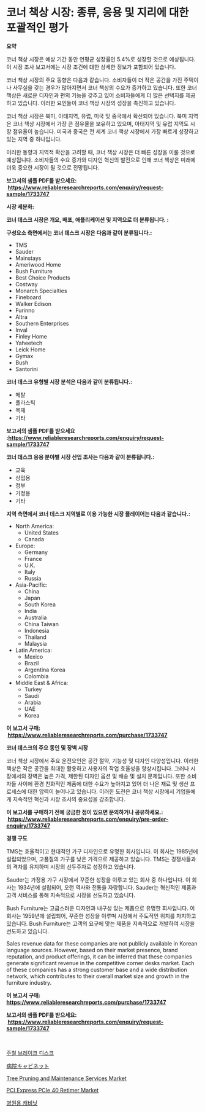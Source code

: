 <p><h1>코너 책상 시장: 종류, 응용 및 지리에 대한 포괄적인 평가</h1></p><p><strong>요약</strong></p>
<p><p>코너 책상 시장은 예상 기간 동안 연평균 성장률인 5.4%로 성장할 것으로 예상됩니다. 이 시장 조사 보고서에는 시장 조건에 대한 상세한 정보가 포함되어 있습니다.</p><p>코너 책상 시장의 주요 동향은 다음과 같습니다. 소비자들이 더 작은 공간을 가진 주택이나 사무실을 갖는 경우가 많아지면서 코너 책상의 수요가 증가하고 있습니다. 또한 코너 책상은 새로운 디자인과 편의 기능을 갖추고 있어 소비자들에게 더 많은 선택지를 제공하고 있습니다. 이러한 요인들이 코너 책상 시장의 성장을 촉진하고 있습니다.</p><p>코너 책상 시장은 북미, 아태지역, 유럽, 미국 및 중국에서 확산되어 있습니다. 북미 지역은 코너 책상 시장에서 가장 큰 점유율을 보유하고 있으며, 아태지역 및 유럽 지역도 시장 점유율이 높습니다. 미국과 중국은 전 세계 코너 책상 시장에서 가장 빠르게 성장하고 있는 지역 중 하나입니다.</p><p>이러한 동향과 지역적 확산을 고려할 때, 코너 책상 시장은 더 빠른 성장을 이룰 것으로 예상됩니다. 소비자들의 수요 증가와 디자인 혁신의 발전으로 인해 코너 책상은 미래에 더욱 중요한 시장이 될 것으로 전망됩니다.</p></p>
<p><strong>보고서의 샘플 PDF를 받으세요: &nbsp;<a href="https://www.reliableresearchreports.com/enquiry/request-sample/1733747">https://www.reliableresearchreports.com/enquiry/request-sample/1733747</a></strong></p>
<p><strong>시장 세분화:</strong></p>
<p><strong> 코너 데스크 시장은 개요, 배포, 애플리케이션 및 지역으로 더 분류됩니다. :</strong></p>
<p><strong>구성요소 측면에서는 코너 데스크 시장은 다음과 같이 분류됩니다.:</strong></p>
<p><ul><li>TMS</li><li>Sauder</li><li>Mainstays</li><li>Ameriwood Home</li><li>Bush Furniture</li><li>Best Choice Products</li><li>Costway</li><li>Monarch Specialties</li><li>Fineboard</li><li>Walker Edison</li><li>Furinno</li><li>Altra</li><li>Southern Enterprises</li><li>Inval</li><li>Finley Home</li><li>Yaheetech</li><li>Leick Home</li><li>Gymax</li><li>Bush</li><li>Santorini</li></ul></p>
<p><strong> 코너 데스크 유형별 시장 분석은 다음과 같이 분류됩니다.:</strong></p>
<p><ul><li>메탈</li><li>플라스틱</li><li>목재</li><li>기타</li></ul></p>
<p><strong>보고서의 샘플 PDF를 받으세요 :<a href="https://www.reliableresearchreports.com/enquiry/request-sample/1733747">https://www.reliableresearchreports.com/enquiry/request-sample/1733747</a></strong></p>
<p><strong> 코너 데스크 응용 분야별 시장 산업 조사는 다음과 같이 분류됩니다.:</strong></p>
<p><ul><li>교육</li><li>상업용</li><li>정부</li><li>가정용</li><li>기타</li></ul></p>
<p><strong>지역 측면에서 코너 데스크 지역별로 이용 가능한 시장 플레이어는 다음과 같습니다.:</strong></p>
<p><ul>
    <li>
        North America:
        <ul>
            <li>United States</li>
            <li>Canada</li>
        </ul>
    </li>
    <li>
        Europe:
        <ul>
            <li>Germany</li>
            <li>France</li>
            <li>U.K.</li>
            <li>Italy</li>
            <li>Russia</li>
        </ul>
    </li>
    <li>
        Asia-Pacific:
        <ul>
            <li>China</li>
            <li>Japan</li>
            <li>South Korea</li>
            <li>India</li>
            <li>Australia</li>
            <li>China Taiwan</li>
            <li>Indonesia</li>
            <li>Thailand</li>
            <li>Malaysia</li>
        </ul>
    </li>
    <li>
        Latin America:
        <ul>
            <li>Mexico</li>
            <li>Brazil</li>
            <li>Argentina Korea</li>
            <li>Colombia</li>
        </ul>
    </li>
    <li>
        Middle East & Africa:
        <ul>
            <li>Turkey</li>
            <li>Saudi</li>
            <li>Arabia</li>
            <li>UAE</li>
            <li>Korea</li>
        </ul>
    </li>
    </ul></p>
<p><strong>이 보고서 구매: &nbsp;<a href="https://www.reliableresearchreports.com/purchase/1733747">https://www.reliableresearchreports.com/purchase/1733747</a></strong></p>
<p><strong>코너 데스크의 주요 동인 및 장벽 시장</strong></p>
<p><p>코너 책상 시장에서 주요 운전요인은 공간 절약, 기능성 및 디자인 다양성입니다. 이러한 책상은 작은 공간을 최대한 활용하고 사용자의 작업 효율성을 향상시킵니다. 그러나 시장에서의 장벽은 높은 가격, 제한된 디자인 옵션 및 배송 및 설치 문제입니다. 또한 소비자들 사이에 환경 친화적인 제품에 대한 수요가 높아지고 있어 더 나은 재료 및 생산 프로세스에 대한 압력이 늘어나고 있습니다. 이러한 도전은 코너 책상 시장에서 기업들에게 지속적인 혁신과 시장 조사의 중요성을 강조합니다.</p></p>
<p><strong>이 보고서를 구매하기 전에 궁금한 점이 있으면 문의하거나 공유하세요.: &nbsp;<a href="https://www.reliableresearchreports.com/enquiry/pre-order-enquiry/1733747">https://www.reliableresearchreports.com/enquiry/pre-order-enquiry/1733747</a></strong></p>
<p><strong>경쟁 구도</strong></p>
<p><p>TMS는 효율적이고 현대적인 가구 디자인으로 유명한 회사입니다. 이 회사는 1985년에 설립되었으며, 고품질의 가구를 낮은 가격으로 제공하고 있습니다. TMS는 경쟁사들과의 격차를 유지하며 시장의 선두주자로 성장하고 있습니다.</p><p>Sauder는 가정용 가구 시장에서 꾸준한 성장을 이루고 있는 회사 중 하나입니다. 이 회사는 1934년에 설립되어, 오랜 역사와 전통을 자랑합니다. Sauder는 혁신적인 제품과 고객 서비스를 통해 지속적으로 시장을 선도하고 있습니다.</p><p>Bush Furniture는 고급스러운 디자인과 내구성 있는 제품으로 유명한 회사입니다. 이 회사는 1959년에 설립되어, 꾸준한 성장을 이루며 시장에서 주도적인 위치를 차지하고 있습니다. Bush Furniture는 고객의 요구에 맞는 제품을 지속적으로 개발하여 시장을 선도하고 있습니다.</p><p>Sales revenue data for these companies are not publicly available in Korean language sources. However, based on their market presence, brand reputation, and product offerings, it can be inferred that these companies generate significant revenue in the competitive corner desks market. Each of these companies has a strong customer base and a wide distribution network, which contributes to their overall market size and growth in the furniture industry.</p></p>
<p><strong>이 보고서 구매: &nbsp; <a href="https://www.reliableresearchreports.com/purchase/1733747">https://www.reliableresearchreports.com/purchase/1733747</a></strong></p>
<p><strong>보고서의 샘플 PDF를 받으세요: &nbsp;<a href="https://www.reliableresearchreports.com/enquiry/request-sample/1733747">https://www.reliableresearchreports.com/enquiry/request-sample/1733747</a></strong><strong></strong></p>
<p>&nbsp;</p>
<p><p><a href="https://github.com/bvubpqd5241630/Market-Research-Report-List-1/blob/main/6194431185864.md">주철 브레이크 디스크</a></p><p><a href="https://github.com/bucuel854722/Market-Research-Report-List-1/blob/main/7557834185870.md">病院キャビネット</a></p><p><a href="https://issuu.com/reportprime-2/docs/tree-pruning-and-maintenance-services-market-size-">Tree Pruning and Maintenance Services Market</a></p><p><a href="https://github.com/cecuraprangm/Market-Research-Report-List-1/blob/main/pci-express-pcie-40-retimer-market.md">PCI Express PCIe 40 Retimer Market</a></p><p><a href="https://github.com/khytkeqagplkzqvh/Market-Research-Report-List-1/blob/main/5393518185865.md">병원용 캐비닛</a></p></p>